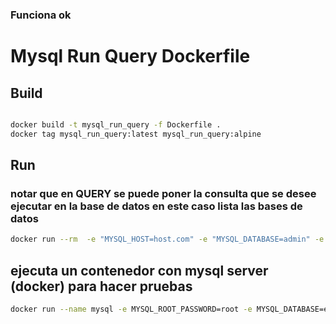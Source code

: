 ### Funciona ok

# Mysql Run Query Dockerfile

## Build

```bash

docker build -t mysql_run_query -f Dockerfile .
docker tag mysql_run_query:latest mysql_run_query:alpine

```

## Run
### notar que en QUERY se puede poner la consulta que se desee ejecutar en la base de datos en este caso lista las bases de datos

```bash
docker run --rm  -e "MYSQL_HOST=host.com" -e "MYSQL_DATABASE=admin" -e "MYSQL_USER=dba" -e "MYSQL_PASSWORD=*****" -e "QUERY=SELECT name, database_id, create_date FROM sys.databases" mysql_run_query:alpine
```

## ejecuta un contenedor con mysql server (docker) para hacer pruebas

```bash
docker run --name mysql -e MYSQL_ROOT_PASSWORD=root -e MYSQL_DATABASE=example -e MYSQL_USER=example -e MYSQL_PASSWORD=example -d mysql:5.7
```
